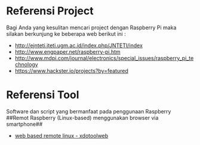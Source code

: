 # Referensi Project
Bagi Anda yang kesulitan mencari project dengan Raspberry Pi maka silakan berkunjung ke beberapa web berikut ini :
- http://ejnteti.jteti.ugm.ac.id/index.php/JNTETI/index
- http://www.engpaper.net/raspberry-pi.htm
- http://www.mdpi.com/journal/electronics/special_issues/raspberry_pi_technology
- https://www.hackster.io/projects?by=featured

# Referensi Tool
Software dan script yang bermanfaat pada penggunaan Raspberry
##Remot Raspberry (Linux-based) menggunakan browser via smartphone##
- [web based remote linux - xdotoolweb](https://github.com/ndunks/xdotoolweb)
